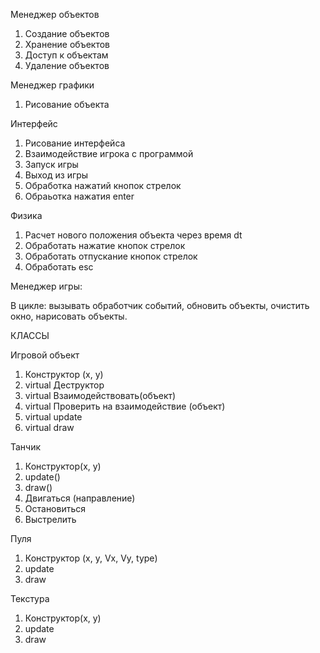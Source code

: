 Менеджер объектов
1. Создание объектов 
2. Хранение объектов
3. Доступ к объектам
4. Удаление объектов

Менеджер графики
1. Рисование объекта

Интерфейс
1. Рисование интерфейса
2. Взаимодействие игрока с программой
3. Запуск игры
4. Выход из игры
5. Обработка нажатий кнопок стрелок
6. Обраьотка нажатия enter

Физика
1. Расчет нового положения объекта через время dt
2. Обработать нажатие кнопок стрелок
3. Обработать отпускание кнопок стрелок
4. Обработать esc



Менеджер игры:

В цикле:
вызывать обработчик событий, обновить объекты, очистить окно, нарисовать объекты.


КЛАССЫ

Игровой объект
1. Конструктор (x, y)
2. virtual Деструктор
3. virtual Взаимодействовать(объект)
4. virtual Проверить на взаимодействие (объект)
5. virtual update
6. virtual draw

Танчик
1. Конструктор(x, y)
2. update()
3. draw()
4. Двигаться (направление)
5. Остановиться 
6. Выстрелить

Пуля
1. Конструктор (x, y, Vx, Vy, type)
2. update
3. draw

Текстура
1. Конструктор(x, y)
2. update
3. draw
